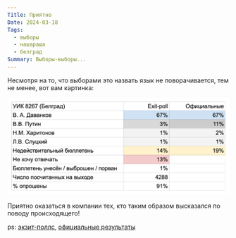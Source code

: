 ```yaml
---
Title: Приятно
Date: 2024-03-18
Tags:
  - выборы
  - нашараша
  - белград
Summary: Выборы-выборы...
---
```


Несмотря на то, что выборами это назвать язык не поворачивается, тем не менее, вот вам картинка:

![Результаты УИК 8276](images/vote24-results@2x.png)

Приятно оказаться в компании тех, кто таким образом высказался по поводу происходящего!

ps: [экзит-поллс][], [официальные результаты][]

[экзит-поллс]: https://docs.google.com/spreadsheets/u/0/d/e/2PACX-1vTGDVMHm6jfZGxBBObUqKP27oWrPT_ZT2MFt8WwTU5G3M4BP9iPDZ9RlyTktAM2Z2lLB5ZGbHGTd82A/pubhtml?gid=1210620809&pli=1
[официальные результаты]: https://fm.alexeypegov.com/images/vote24-uik@2x.jpg
